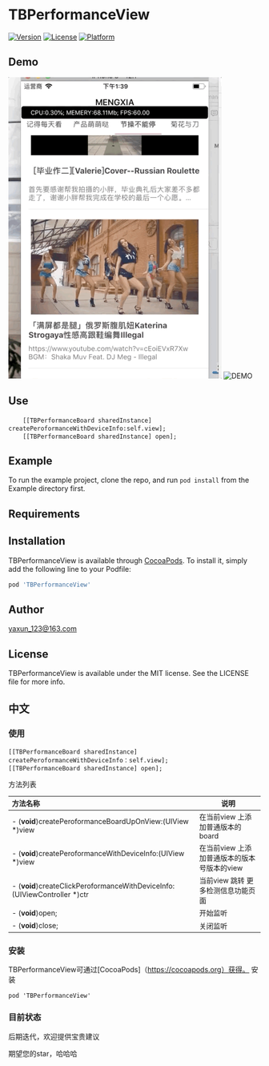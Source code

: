 # TBPerformanceView

[![Version](https://img.shields.io/cocoapods/v/TBPerformanceView.svg?style=flat)](https://cocoapods.org/pods/TBPerformanceView)
[![License](https://img.shields.io/cocoapods/l/TBPerformanceView.svg?style=flat)](https://cocoapods.org/pods/TBPerformanceView)
[![Platform](https://img.shields.io/cocoapods/p/TBPerformanceView.svg?style=flat)](https://cocoapods.org/pods/TBPerformanceView)

## Demo

![DEMO](https://github.com/Bintong/TBPerformanceView/blob/master/Mar-21-2019%2013-40-57.gif)
![DEMO](https://github.com/Bintong/TBPerformanceView/blob/dev/Apr-02-2019%2014-16-56.gif)

## Use

```
    [[TBPerformanceBoard sharedInstance] createPeroformanceWithDeviceInfo:self.view];
    [[TBPerformanceBoard sharedInstance] open];
```

## Example

To run the example project, clone the repo, and run `pod install` from the Example directory first.

## Requirements

## Installation

TBPerformanceView is available through [CocoaPods](https://cocoapods.org). To install
it, simply add the following line to your Podfile:

```ruby
pod 'TBPerformanceView'
```

## Author

yaxun_123@163.com

## License

TBPerformanceView is available under the MIT license. See the LICENSE file for more info.



## 中文

### 使用

```
[[TBPerformanceBoard sharedInstance] createPeroformanceWithDeviceInfo：self.view];
[[TBPerformanceBoard sharedInstance] open];
```



方法列表

| 方法名称                                                    | 说明                                        |
| :---------------------------------------------------------- | ------------------------------------------- |
| - (**void**)createPeroformanceBoardUpOnView:(UIView *)view  | 在当前view 上添加普通版本的board            |
| - (**void**)createPeroformanceWithDeviceInfo:(UIView *)view | 在当前view 上添加普通版本的版本号版本的view |
| - (**void**)createClickPeroformanceWithDeviceInfo:(UIViewController *)ctr | 当前view 跳转 更多检测信息功能页面 |
| - (**void**)open;                                           | 开始监听                                    |
| - (**void**)close;                                          | 关闭监听                                    |



### 安装

TBPerformanceView可通过[CocoaPods]（https://cocoapods.org）获得。 安装

```
pod 'TBPerformanceView'
```

### 目前状态

后期迭代，欢迎提供宝贵建议

期望您的star，哈哈哈
